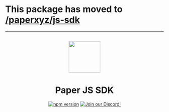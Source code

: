 # This package has moved to [/paperxyz/js-sdk](https://github.com/paperxyz/js-sdk/tree/main/packages/js-client-sdk)

---

<p align="center">
    <br />
    <a href="https://paper.xyz"><img src="./assets/paper-logo.svg" width="100" alt=""/></a>
    <br />
</p>
<h1 align="center">Paper JS SDK</h1>
<p align="center">
    <a href="https://www.npmjs.com/package/@paperxyz/js-client-sdk"><img src="https://img.shields.io/github/package-json/v/paperxyz/js-client-sdk?color=red&label=npm&logo=npm" alt="npm version"/></a>
    <a href="https://discord.gg/mnUa29J2Fp"><img alt="Join our Discord!" src="https://img.shields.io/discord/936354866358546453.svg?color=7289da&label=discord&logo=discord&style=flat"/></a>
</p>
